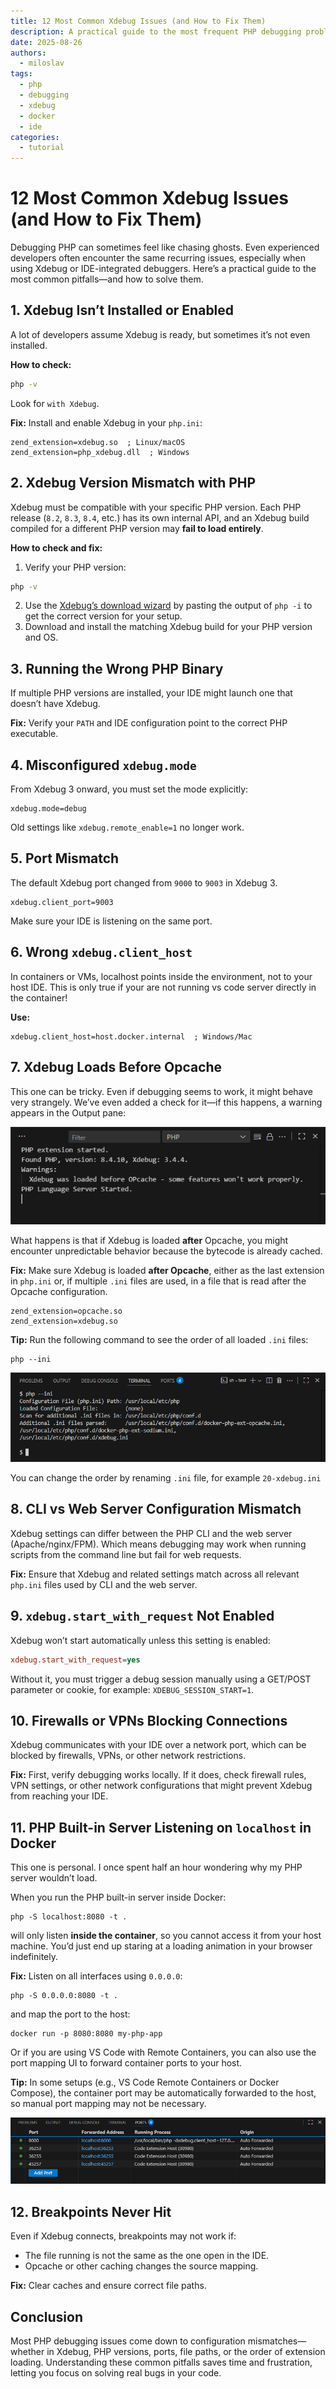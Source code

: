 ```yaml
---
title: 12 Most Common Xdebug Issues (and How to Fix Them)
description: A practical guide to the most frequent PHP debugging problems with Xdebug and IDE-integrated debuggers, and how to fix them.
date: 2025-08-26
authors:
  - miloslav
tags:
  - php
  - debugging
  - xdebug
  - docker
  - ide
categories:
  - tutorial
---
```



# 12 Most Common Xdebug Issues (and How to Fix Them)

Debugging PHP can sometimes feel like chasing ghosts. Even experienced developers often encounter the same recurring issues, especially when using Xdebug or IDE-integrated debuggers. Here’s a practical guide to the most common pitfalls—and how to solve them.  

<!-- more -->

## 1. Xdebug Isn’t Installed or Enabled

A lot of developers assume Xdebug is ready, but sometimes it’s not even installed.

**How to check:**  
```bash
php -v
```

Look for `with Xdebug`.

**Fix:** Install and enable Xdebug in your `php.ini`:

```
zend_extension=xdebug.so  ; Linux/macOS
zend_extension=php_xdebug.dll  ; Windows
```

## 2. Xdebug Version Mismatch with PHP

Xdebug must be compatible with your specific PHP version. Each PHP release (`8.2`, `8.3`, `8.4`, etc.) has its own internal API, and an Xdebug build compiled for a different PHP version may **fail to load entirely**.

**How to check and fix:**
1. Verify your PHP version:
```bash
php -v
```
2. Use the [Xdebug’s download wizard](https://xdebug.org/wizard) by pasting the output of `php -i` to get the correct version for your setup.
3. Download and install the matching Xdebug build for your PHP version and OS.

## 3. Running the Wrong PHP Binary

If multiple PHP versions are installed, your IDE might launch one that doesn’t have Xdebug.

**Fix:** Verify your `PATH` and IDE configuration point to the correct PHP executable.

## 4. Misconfigured `xdebug.mode`

From Xdebug 3 onward, you must set the mode explicitly:

```
xdebug.mode=debug
```
Old settings like `xdebug.remote_enable=1` no longer work.

## 5. Port Mismatch

The default Xdebug port changed from `9000` to `9003` in Xdebug 3.

```
xdebug.client_port=9003
```

Make sure your IDE is listening on the same port.

## 6. Wrong `xdebug.client_host`

In containers or VMs, localhost points inside the environment, not to your host IDE. This is only true if your are not running vs code server directly in the container!

**Use:**
```
xdebug.client_host=host.docker.internal  ; Windows/Mac
```

## 7. Xdebug Loads Before Opcache

This one can be tricky. Even if debugging seems to work, it might behave very strangely. We’ve even added a check for it—if this happens, a warning appears in the Output pane:

![Warning that Xdebug](imgs/most-common-php-debugging-issues/xdebug-loading-order-warning.png)

What happens is that if Xdebug is loaded **after** Opcache, you might encounter unpredictable behavior because the bytecode is already cached.

**Fix:** Make sure Xdebug is loaded **after Opcache**, either as the last extension in `php.ini` or, if multiple `.ini` files are used, in a file that is read after the Opcache configuration.

```
zend_extension=opcache.so
zend_extension=xdebug.so
```

**Tip:** Run the following command to see the order of all loaded `.ini` files:

```
php --ini
```

![php --ini command](imgs/most-common-php-debugging-issues/phpini_cmd.png)

You can change the order by renaming `.ini` file, for example `20-xdebug.ini`

## 8. CLI vs Web Server Configuration Mismatch

Xdebug settings can differ between the PHP CLI and the web server (Apache/nginx/FPM). Which means debugging may work when running scripts from the command line but fail for web requests.

**Fix:** Ensure that Xdebug and related settings match across all relevant `php.ini` files used by CLI and the web server.

## 9. `xdebug.start_with_request` Not Enabled

Xdebug won’t start automatically unless this setting is enabled:

```ini
xdebug.start_with_request=yes
```

Without it, you must trigger a debug session manually using a GET/POST parameter or cookie, for example: `XDEBUG_SESSION_START=1`.

## 10. Firewalls or VPNs Blocking Connections

Xdebug communicates with your IDE over a network port, which can be blocked by firewalls, VPNs, or other network restrictions.  

**Fix:** First, verify debugging works locally. If it does, check firewall rules, VPN settings, or other network configurations that might prevent Xdebug from reaching your IDE.

## 11. PHP Built-in Server Listening on `localhost` in Docker

This one is personal. I once spent half an hour wondering why my PHP server wouldn’t load.

When you run the PHP built-in server inside Docker:

```
php -S localhost:8080 -t .
```

will only listen **inside the container**, so you cannot access it from your host machine. You’d just end up staring at a loading animation in your browser indefinitely.

**Fix:** Listen on all interfaces using `0.0.0.0`:

```
php -S 0.0.0.0:8080 -t .
```

and map the port to the host:

```
docker run -p 8080:8080 my-php-app
```

Or if you are using VS Code with Remote Containers, you can also use the port mapping UI to forward container ports to your host.

**Tip:** In some setups (e.g., VS Code Remote Containers or Docker Compose), the container port may be automatically forwarded to the host, so manual port mapping may not be necessary.

![Port forwarding UI in VS Code](imgs/most-common-php-debugging-issues/port-forwarding.png)

## 12. Breakpoints Never Hit

Even if Xdebug connects, breakpoints may not work if:

- The file running is not the same as the one open in the IDE.
- Opcache or other caching changes the source mapping.

**Fix:** Clear caches and ensure correct file paths.

## Conclusion

Most PHP debugging issues come down to configuration mismatches—whether in Xdebug, PHP versions, ports, file paths, or the order of extension loading. Understanding these common pitfalls saves time and frustration, letting you focus on solving real bugs in your code.